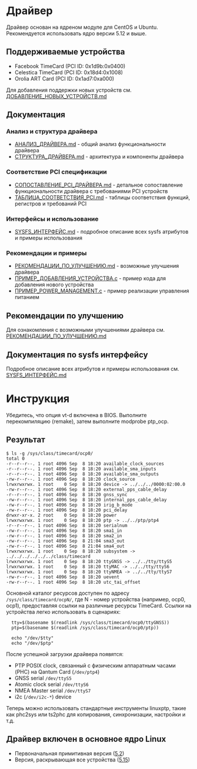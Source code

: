 # Драйвер
Драйвер основан на ядреном модуле для CentOS и Ubuntu. Рекомендуется использовать ядро версии 5.12 и выше.

## Поддерживаемые устройства
- Facebook TimeCard (PCI ID: 0x1d9b:0x0400)
- Celestica TimeCard (PCI ID: 0x18d4:0x1008)
- Orolia ART Card (PCI ID: 0x1ad7:0xa000)

Для добавления поддержки новых устройств см. [ДОБАВЛЕНИЕ_НОВЫХ_УСТРОЙСТВ.md](ДОБАВЛЕНИЕ_НОВЫХ_УСТРОЙСТВ.md)

## Документация

### Анализ и структура драйвера
- [АНАЛИЗ_ДРАЙВЕРА.md](АНАЛИЗ_ДРАЙВЕРА.md) - общий анализ функциональности драйвера
- [СТРУКТУРА_ДРАЙВЕРА.md](СТРУКТУРА_ДРАЙВЕРА.md) - архитектура и компоненты драйвера

### Соответствие PCI спецификации
- [СОПОСТАВЛЕНИЕ_PCI_ДРАЙВЕРА.md](СОПОСТАВЛЕНИЕ_PCI_ДРАЙВЕРА.md) - детальное сопоставление функциональности драйвера с требованиями PCI устройств
- [ТАБЛИЦА_СООТВЕТСТВИЯ_PCI.md](ТАБЛИЦА_СООТВЕТСТВИЯ_PCI.md) - таблицы соответствия функций, регистров и требований PCI

### Интерфейсы и использование
- [SYSFS_ИНТЕРФЕЙС.md](SYSFS_ИНТЕРФЕЙС.md) - подробное описание всех sysfs атрибутов и примеры использования

### Рекомендации и примеры
- [РЕКОМЕНДАЦИИ_ПО_УЛУЧШЕНИЮ.md](РЕКОМЕНДАЦИИ_ПО_УЛУЧШЕНИЮ.md) - возможные улучшения драйвера
- [ПРИМЕР_ДОБАВЛЕНИЯ_УСТРОЙСТВА.c](ПРИМЕР_ДОБАВЛЕНИЯ_УСТРОЙСТВА.c) - пример кода для добавления нового устройства
- [ПРИМЕР_POWER_MANAGEMENT.c](ПРИМЕР_POWER_MANAGEMENT.c) - пример реализации управления питанием

## Рекомендации по улучшению
Для ознакомления с возможными улучшениями драйвера см. [РЕКОМЕНДАЦИИ_ПО_УЛУЧШЕНИЮ.md](РЕКОМЕНДАЦИИ_ПО_УЛУЧШЕНИЮ.md)

## Документация по sysfs интерфейсу
Подробное описание всех атрибутов и примеры использования см. [SYSFS_ИНТЕРФЕЙС.md](SYSFS_ИНТЕРФЕЙС.md)

# Инструкция
Убедитесь, что опция vt-d включена в BIOS.
Выполните перекомпиляцию (remake), затем выполните modprobe ptp_ocp.

## Результат
```
$ ls -g /sys/class/timecard/ocp0/
total 0
-r--r--r--. 1 root 4096 Sep  8 18:20 available_clock_sources
-r--r--r--. 1 root 4096 Sep  8 18:20 available_sma_inputs
-r--r--r--. 1 root 4096 Sep  8 18:20 available_sma_outputs
-rw-r--r--. 1 root 4096 Sep  8 18:20 clock_source
lrwxrwxrwx. 1 root    0 Sep  8 18:20 device -> ../../../0000:02:00.0
-rw-r--r--. 1 root 4096 Sep  8 18:20 external_pps_cable_delay
-r--r--r--. 1 root 4096 Sep  8 18:20 gnss_sync
-rw-r--r--. 1 root 4096 Sep  8 18:20 internal_pps_cable_delay
-rw-r--r--. 1 root 4096 Sep  8 18:20 irig_b_mode
-rw-r--r--. 1 root 4096 Sep  8 18:20 pci_delay
drwxr-xr-x. 2 root    0 Sep  8 18:20 power
lrwxrwxrwx. 1 root    0 Sep  8 18:20 ptp -> ../../ptp/ptp4
-r--r--r--. 1 root 4096 Sep  8 18:20 serialnum
-rw-r--r--. 1 root 4096 Sep  8 18:20 sma1_in
-rw-r--r--. 1 root 4096 Sep  8 18:20 sma2_in
-rw-r--r--. 1 root 4096 Sep  8 21:04 sma3_out
-rw-r--r--. 1 root 4096 Sep  8 21:04 sma4_out
lrwxrwxrwx. 1 root    0 Sep  8 18:20 subsystem -> ../../../../../../class/timecard
lrwxrwxrwx. 1 root    0 Sep  8 18:20 ttyGNSS -> ../../tty/ttyS5
lrwxrwxrwx. 1 root    0 Sep  8 18:20 ttyMAC -> ../../tty/ttyS6
lrwxrwxrwx. 1 root    0 Sep  8 18:20 ttyNMEA -> ../../tty/ttyS7
-rw-r--r--. 1 root 4096 Sep  8 18:20 uevent
-rw-r--r--. 1 root 4096 Sep  8 18:20 utc_tai_offset
```

Основной каталог ресурсов доступен по адресу `/sys/class/timecard/ocpN/`, где N - номер устройства (например, ocp0, ocp1), предоставляя ссылки на различные ресурсы TimeCard. Ссылки на устройства легко использовать в сценариях:

```
  tty=$(basename $(readlink /sys/class/timecard/ocp0/ttyGNSS))
  ptp=$(basename $(readlink /sys/class/timecard/ocp0/ptp))

  echo "/dev/$tty"
  echo "/dev/$ptp"
```

После успешной загрузки драйвера появятся:
* PTP POSIX clock, связанный с физическим аппаратным часами (PHC) на Qantum Card  (`/dev/ptp4`) 
* GNSS serial `/dev/ttyS5` 
* Atomic clock serial `/dev/ttyS6`
* NMEA Master serial `/dev/ttyS7`
* i2c (`/dev/i2c-*`) device

Теперь можно использовать стандартные инструменты linuxptp, такие как phc2sys или ts2phc для копирования, синхронизации, настройки и т.д. 

## Драйвер включен в основное ядро Linux
* Первоначальная примитивная версия ([5.2](https://git.kernel.org/pub/scm/linux/kernel/git/netdev/net-next.git/commit/?id=a7e1abad13f3f0366ee625831fecda2b603cdc17))
* Версия, раскрывающая все устройства ([5.15](https://git.kernel.org/pub/scm/linux/kernel/git/torvalds/linux.git/commit/?id=773bda96492153e11d21eb63ac814669b51fc701)) 